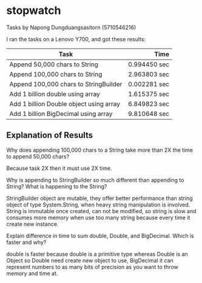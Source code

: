 # stopwatch


Tasks by Napong Dungduangsasitorn (5710546216)

I ran the tasks on a Lenovo Y700, and got these results:

Task                                    | Time 
----------------------------------------|-------:
Append  50,000 chars to String          |  0.994450 sec
Append 100,000 chars to String          |  2.963803 sec
Append 100,000 chars to StringBuilder   |  0.002281 sec
Add 1 billion double using array        |  1.615375 sec
Add 1 billion Double object using array |  6.849823 sec
Add 1 billion BigDecimal using array    |  9.810648 sec

## Explanation of Results 

Why does appending 100,000 chars to a String take more than 2X the time to append 50,000 chars?

Because task 2X then it must use 2X time.

Why is appending to StringBuilder so much different than appending to String?  What is happening to the String?

StringBuilder object are mutable, they offer better performance than string object of type System.String, 
when heavy string manipulation is involved. String is immutable once created, can not be modified, 
so string is slow and consumes more memory when use too many string because every time it create new instance.
 
Explain difference in time to sum double, Double, and BigDecimal.  Which is faster and why? 

double is faster because double is a primitive type whereas Double is an Object so Double need create new object to use,
 BigDecimal it can represent numbers to as many bits of precision as you want to throw memory and time at.